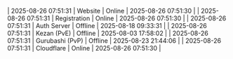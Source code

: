 | 2025-08-26 07:51:31 | Website | Online | 2025-08-26 07:51:30 |
| 2025-08-26 07:51:31 | Registration | Online | 2025-08-26 07:51:30 |
| 2025-08-26 07:51:31 | Auth Server | Offline | 2025-08-18 09:33:31 |
| 2025-08-26 07:51:31 | Kezan (PvE) | Offline | 2025-08-03 17:58:02 |
| 2025-08-26 07:51:31 | Gurubashi (PvP) | Offline | 2025-08-23 21:44:06 |
| 2025-08-26 07:51:31 | Cloudflare | Online | 2025-08-26 07:51:30 |
